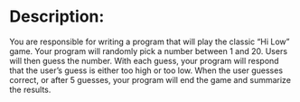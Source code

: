 # Description:
You are responsible for writing a program that will play the classic “Hi Low” game. Your
program will randomly pick a number between 1 and 20. Users will then guess the number.
With each guess, your program will respond that the user’s guess is either too high or too low.
When the user guesses correct, or after 5 guesses, your program will end the game and
summarize the results.